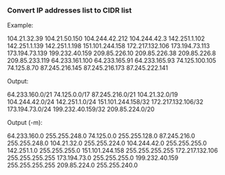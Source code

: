 ### Convert IP addresses list to CIDR list

Example:

104.21.32.39
104.21.50.150
104.244.42.212
104.244.42.3
142.251.1.102
142.251.1.139
142.251.1.198
151.101.244.158
172.217.132.106
173.194.73.113
173.194.73.139
199.232.40.159
209.85.226.10
209.85.226.38
209.85.226.8
209.85.233.119
64.233.161.100
64.233.165.91
64.233.165.93
74.125.100.105
74.125.8.70
87.245.216.145
87.245.216.173
87.245.222.141


Output:

64.233.160.0/21
74.125.0.0/17
87.245.216.0/21
104.21.32.0/19
104.244.42.0/24
142.251.1.0/24
151.101.244.158/32
172.217.132.106/32
173.194.73.0/24
199.232.40.159/32
209.85.224.0/20

Output (-m):

64.233.160.0 255.255.248.0
74.125.0.0 255.255.128.0
87.245.216.0 255.255.248.0
104.21.32.0 255.255.224.0
104.244.42.0 255.255.255.0
142.251.1.0 255.255.255.0
151.101.244.158 255.255.255.255
172.217.132.106 255.255.255.255
173.194.73.0 255.255.255.0
199.232.40.159 255.255.255.255
209.85.224.0 255.255.240.0

